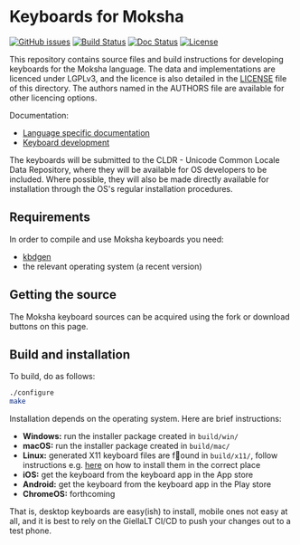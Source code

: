 # Keyboards for Moksha

[![GitHub issues](https://img.shields.io/github/issues-raw/giellalt/keyboard-mdf)](https://github.com/giellalt/keyboard-mdf/issues)
[![Build Status](https://github.com/giellalt/keyboard-mdf/workflows/Build%20Keyboards/badge.svg)](https://github.com/giellalt/keyboard-mdf/actions)
[![Doc Status](https://github.com/giellalt/keyboard-mdf/workflows/Build%20Docs/badge.svg)](https://github.com/giellalt/keyboard-mdf/actions)
[![License](https://img.shields.io/github/license/giellalt/keyboard-mdf)](https://github.com/giellalt/keyboard-mdf/blob/main/LICENSE)

This repository contains source files and build instructions for
developing keyboards for the Moksha language. The data and
implementations are licenced under LGPLv3, and the licence is
also detailed in the [LICENSE](LICENSE) file of this directory. The authors named
in the AUTHORS file are available for other licencing options.

Documentation:

- [Language specific documentation](https://giellalt.github.io/keyboard-mdf)
- [Keyboard development](https://giellalt.github.io/keyboards/Overview.html)

The keyboards will be submitted to the CLDR - Unicode Common Locale Data
Repository, where they will be available for OS developers to be
included. Where possible, they will also be made directly available for
installation through the OS's regular installation procedures.

## Requirements

In order to compile and use Moksha keyboards you need:

- [kbdgen](https://github.com/divvun/kbdgen)
- the relevant operating system (a recent version)

## Getting the source

The Moksha keyboard sources can be acquired using the fork or download
buttons on this page.

## Build and installation

To build, do as follows:

```sh
./configure
make
```

Installation depends on the operating system. Here are brief instructions:

- __Windows:__ run the installer package created in `build/win/`
- __macOS:__ run the installer package created in `build/mac/`
- __Linux:__ generated X11 keyboard files are found in `build/x11/`, follow
  instructions e.g.
  [here](https://paulguerin.medium.com/install-an-additional-keyboard-layout-on-x11-58e53aaef1e4)
  on how to install them in the correct place
- __iOS:__ get the keyboard from the keyboard app in the App store
- __Android:__ get the keyboard from the keyboard app in the Play store
- __ChromeOS:__ forthcoming

That is, desktop keyboards are easy(ish) to install, mobile ones not easy at all,
and it is best to rely on the GiellaLT CI/CD to push your changes out to a test phone.
